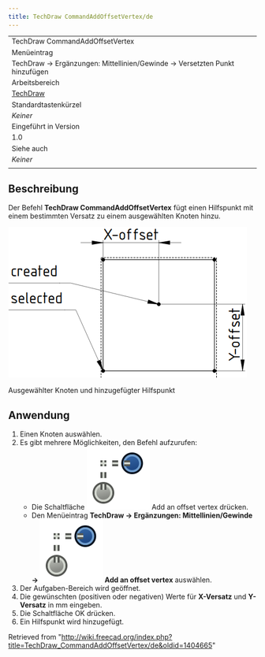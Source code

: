 ```yaml
---
title: TechDraw CommandAddOffsetVertex/de
---
```


|                                                                            |
| -------------------------------------------------------------------------- |
| TechDraw CommandAddOffsetVertex                                            |
| Menüeintrag                                                                |
| TechDraw → Ergänzungen: Mittellinien/Gewinde → Versetzten Punkt hinzufügen |
| Arbeitsbereich                                                             |
| [TechDraw](/TechDraw_Workbench/de "TechDraw Workbench/de")                 |
| Standardtastenkürzel                                                       |
| _Keiner_                                                                   |
| Eingeführt in Version                                                      |
| 1.0                                                                        |
| Siehe auch                                                                 |
| _Keiner_                                                                   |
|                                                                            |

## Beschreibung

Der Befehl **TechDraw CommandAddOffsetVertex** fügt einen Hilfspunkt mit einem bestimmten Versatz zu einem ausgewählten Knoten hinzu.

![](/src/assets/images/TechDraw_CommandAddOffsetVertex_Example.png)

Ausgewählter Knoten und hinzugefügter Hilfspunkt

## Anwendung

1. Einen Knoten auswählen.
2. Es gibt mehrere Möglichkeiten, den Befehl aufzurufen:
   - Die Schaltfläche ![](/src/assets/images/TechDraw_CommandAddOffsetVertex.svg) Add an offset vertex drücken.
   - Den Menüeintrag **TechDraw → Ergänzungen: Mittellinien/Gewinde → ![](/src/assets/images/TechDraw_CommandAddOffsetVertex.svg) Add an offset vertex** auswählen.
3. Der Aufgaben-Bereich wird geöffnet.
4. Die gewünschten (positiven oder negativen) Werte für **X-Versatz** und **Y-Versatz** in mm eingeben.
5. Die Schaltfläche OK drücken.
6. Ein Hilfspunkt wird hinzugefügt.

Retrieved from "<http://wiki.freecad.org/index.php?title=TechDraw_CommandAddOffsetVertex/de&oldid=1404665>"
